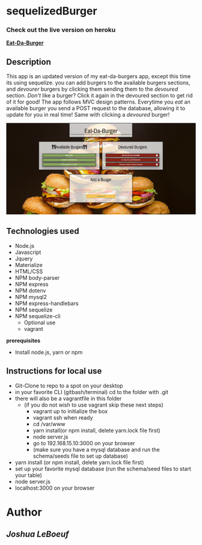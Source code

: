 # sequelizedBurger

### Check out the live version on heroku
**[Eat-Da-Burger](https://eat-dat-sequelized-burg.herokuapp.com/burgers)**

## Description 

This app is an updated version of my eat-da-burgers app, except this time its using sequelize. you can add burgers to the available burgers sections, and _devourer_ burgers by clicking them sending them to the _devoured_ section. _Don't_ like a burger? Click it again in the devoured section to get rid of it for good! The app follows MVC design patterns. Everytime you _eat_ an available burger you send a POST request to the database, allowing it to update for you in real time! Same with clicking a _devoured_ burger!

![burgers](public/assets/img/home.PNG)

## Technologies used
- Node.js
- Javascript
- Jquery
- Materialize
- HTML/CSS
- NPM body-parser
- NPM express 
- NPM dotenv
- NPM mysql2
- NPM express-handlebars
- NPM sequelize
- NPM sequelize-cli
    - Optional use
    - vagrant

**prerequisites**
- Install node.js, yarn or npm

## Instructions for local use

 - Git-Clone to repo to a spot on your desktop
 - in your favorite CLI (gitbash/terminal) cd to the folder with .git
 - there will also be a vagrantfile in this folder
     - (if you do not wish to use vagrant skip these next steps)
        - vagrant up to initialize the box
        - vagrant ssh when ready
        - cd /var/www
        - yarn install(or npm install, delete yarn.lock file first)
        - node server.js
        - go to 192.168.15.10:3000 on your browser
        - (make sure you have a mysql database and run the schema/seeds file to set up database)
- yarn install (or npm install, delete yarn.lock file first)
- set up your favorite mysql database (run the schema/seed files to start your table)
- node server.js
- localhost:3000 on your browser


# Author
## *Joshua LeBoeuf*